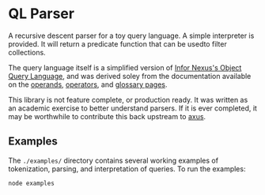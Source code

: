 # QL Parser

A recursive descent parser for a toy query language. 
A simple interpreter is provided. It will return a predicate function that can be usedto filter collections.

The query language itself is a simplified version of [Infor Nexus's Object Query Language](https://developer.infornexus.com/platform/querying-with-oql), and was derived soley from the documentation available on the [operands](https://developer.infornexus.com/platform/querying-with-oql/operands), [operators](https://developer.infornexus.com/platform/querying-with-oql/operators), and [glossary pages](https://developer.infornexus.com/platform/querying-with-oql/oql-glossary).

This library is not feature complete, or production ready. It was written as an academic exercise to better understand parsers. If it is ever completed, it may be worthwhile to contribute this back upstream to [axus](https://github.com/appxpress/axus).

## Examples

The `./examples/` directory contains several working examples of tokenization, parsing, and interpretation of queries. To run the examples:

```
node examples
```
